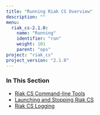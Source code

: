 ```yaml
---
title: "Running Riak CS Overview"
description: ""
menu:
  riak_cs-2.1.0:
    name: "Running"
    identifier: "run"
    weight: 101
    parent: "ops"
project: "riak_cs"
project_version: "2.1.0"
---
```


### In This Section

- [Riak CS Command-line Tools](../../cookbooks/command-line-tools)
- [Launching and Stopping Riak CS](../../cookbooks/installing/launching-and-stopping/)
- [Riak CS Logging](../../cookbooks/logging/)
